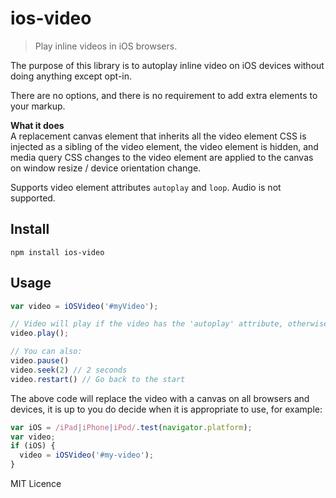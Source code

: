 # ios-video

> Play inline videos in iOS browsers. 

The purpose of this library is to autoplay inline video on iOS devices without doing anything except opt-in.

There are no options, and there is no requirement to add extra elements to your markup.

**What it does**  
A replacement canvas element that inherits all the video element CSS is injected as a
sibling of the video element, the video element is hidden, and media query CSS changes to the video element are applied to the canvas on window resize / device orientation change.

Supports video element attributes `autoplay` and `loop`. Audio is not supported.

## Install
````shell
npm install ios-video
````

## Usage
````javascript
var video = iOSVideo('#myVideo');

// Video will play if the video has the 'autoplay' attribute, otherwise:
video.play();

// You can also:
video.pause()
video.seek(2) // 2 seconds
video.restart() // Go back to the start
````

The above code will replace the video with a canvas on all browsers and devices, it is up to you do decide when it is appropriate to use, for example:

````javascript
var iOS = /iPad|iPhone|iPod/.test(navigator.platform);
var video;
if (iOS) {
  video = iOSVideo('#my-video');
}
````

MIT Licence